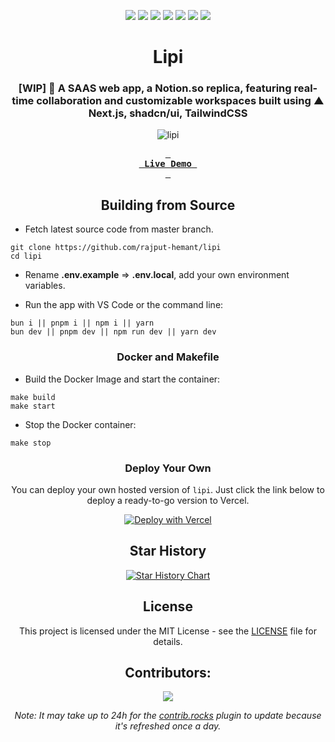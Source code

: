 <div align=center>

<!-- labels -->

![][ci] ![][views] ![][stars] ![][forks] ![][issues] ![][license] ![][repo-size]

<!-- title -->

# Lipi

### [WIP] 🚀 A SAAS web app, a Notion.so replica, featuring real-time collaboration and customizable workspaces built using ▲ Next.js, shadcn/ui, TailwindCSS

<picture>
  <source media="(prefers-color-scheme: light)" srcset="https://graph.org/file/93d7d38ec83bc4e9ba1d3.png">
  <source media="(prefers-color-scheme: dark)" srcset="https://graph.org/file/ad59213e3b1ece0bdc95e.png">
  <img src="https://graph.org/file/93d7d38ec83bc4e9ba1d3.png" alt="lipi">
</picture>

**[<kbd> <br> &nbsp;**Live Demo**&nbsp; <br> </kbd>][site]**

## Building from Source

</div>

- Fetch latest source code from master branch.

```
git clone https://github.com/rajput-hemant/lipi
cd lipi
```

- Rename **.env.example** => **.env.local**, add your own environment variables.

- Run the app with VS Code or the command line:

```
bun i || pnpm i || npm i || yarn
bun dev || pnpm dev || npm run dev || yarn dev
```

<div align=center>

### Docker and Makefile

</div>

- Build the Docker Image and start the container:

```
make build
make start
```

- Stop the Docker container:

```
make stop
```

<div align=center>

### Deploy Your Own

You can deploy your own hosted version of `lipi`. Just click the link below to deploy a ready-to-go version to Vercel.

[![Deploy with Vercel](https://vercel.com/button)][deploy]

## Star History

<a href="https://star-history.com/#rajput-hemant/lipi">
 <picture>
   <source media="(prefers-color-scheme: dark)" srcset="https://api.star-history.com/svg?repos=rajput-hemant/lipi&theme=dark" />
   <source media="(prefers-color-scheme: light)" srcset="https://api.star-history.com/svg?repos=rajput-hemant/lipi" />
   <img alt="Star History Chart" src="https://api.star-history.com/svg?repos=rajput-hemant/lipi" />
 </picture>
</a>

## License

This project is licensed under the MIT License - see the [LICENSE](LICENSE) file for details.

## Contributors:

[![][contributors]][contributors-graph]

_Note: It may take up to 24h for the [contrib.rocks][contrib-rocks] plugin to update because it's refreshed once a day._

</div>

<!----------------------------------{ Labels }--------------------------------->

[views]: https://komarev.com/ghpvc/?username=lipi&label=view%20counter&color=red&style=flat
[repo-size]: https://img.shields.io/github/repo-size/rajput-hemant/lipi
[issues]: https://img.shields.io/github/issues-raw/rajput-hemant/lipi
[license]: https://img.shields.io/github/license/rajput-hemant/lipi
[forks]: https://img.shields.io/github/forks/rajput-hemant/lipi?style=flat
[stars]: https://img.shields.io/github/stars/rajput-hemant/lipi
[contributors]: https://contrib.rocks/image?repo=rajput-hemant/lipi&max=500
[contributors-graph]: https://github.com/rajput-hemant/lipi/graphs/contributors
[contrib-rocks]: https://contrib.rocks/preview?repo=rajput-hemant%2Flipi
[ci]: https://github.com/rajput-hemant/lipi/actions/workflows/ci.yml/badge.svg

<!-----------------------------------{ Links }---------------------------------->

[site]: https://lipi.rajputhemant.me
[deploy]: https://vercel.com/new/clone?repository-url=https://github.com/rajput-hemant/lipi&project-name=lipi&repo-name=lipi&env=SKIP_ENV_VALIDATION,AUTH_SECRET,GOOGLE_CLIENT_ID,GOOGLE_CLIENT_SECRET,GITHUB_CLIENT_ID,GITHUB_CLIENT_SECRET,GITHUB_ACCESS_TOKEN,DATABASE_URL,UPSTASH_REDIS_REST_URL,UPSTASH_REDIS_REST_TOKEN,ENABLE_RATE_LIMITING,RATE_LIMITING_REQUESTS_PER_SECOND
